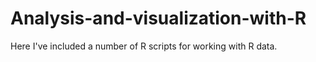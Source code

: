 # Analysis-and-visualization-with-R
Here I've included a number of R scripts for working with R data.
